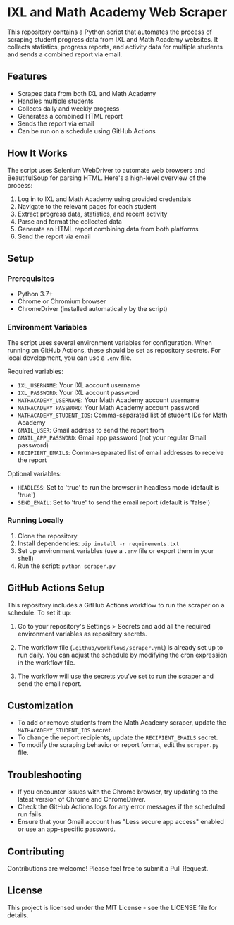 # IXL and Math Academy Web Scraper

This repository contains a Python script that automates the process of scraping student progress data from IXL and Math Academy websites. It collects statistics, progress reports, and activity data for multiple students and sends a combined report via email.

## Features

- Scrapes data from both IXL and Math Academy
- Handles multiple students
- Collects daily and weekly progress
- Generates a combined HTML report
- Sends the report via email
- Can be run on a schedule using GitHub Actions

## How It Works

The script uses Selenium WebDriver to automate web browsers and BeautifulSoup for parsing HTML. Here's a high-level overview of the process:

1. Log in to IXL and Math Academy using provided credentials
2. Navigate to the relevant pages for each student
3. Extract progress data, statistics, and recent activity
4. Parse and format the collected data
5. Generate an HTML report combining data from both platforms
6. Send the report via email

## Setup

### Prerequisites

- Python 3.7+
- Chrome or Chromium browser
- ChromeDriver (installed automatically by the script)

### Environment Variables

The script uses several environment variables for configuration. When running on GitHub Actions, these should be set as repository secrets. For local development, you can use a `.env` file.

Required variables:

- `IXL_USERNAME`: Your IXL account username
- `IXL_PASSWORD`: Your IXL account password
- `MATHACADEMY_USERNAME`: Your Math Academy account username
- `MATHACADEMY_PASSWORD`: Your Math Academy account password
- `MATHACADEMY_STUDENT_IDS`: Comma-separated list of student IDs for Math Academy
- `GMAIL_USER`: Gmail address to send the report from
- `GMAIL_APP_PASSWORD`: Gmail app password (not your regular Gmail password)
- `RECIPIENT_EMAILS`: Comma-separated list of email addresses to receive the report

Optional variables:

- `HEADLESS`: Set to 'true' to run the browser in headless mode (default is 'true')
- `SEND_EMAIL`: Set to 'true' to send the email report (default is 'false')

### Running Locally

1. Clone the repository
2. Install dependencies: `pip install -r requirements.txt`
3. Set up environment variables (use a `.env` file or export them in your shell)
4. Run the script: `python scraper.py`

## GitHub Actions Setup

This repository includes a GitHub Actions workflow to run the scraper on a schedule. To set it up:

1. Go to your repository's Settings > Secrets and add all the required environment variables as repository secrets.

2. The workflow file (`.github/workflows/scraper.yml`) is already set up to run daily. You can adjust the schedule by modifying the cron expression in the workflow file.

3. The workflow will use the secrets you've set to run the scraper and send the email report.

## Customization

- To add or remove students from the Math Academy scraper, update the `MATHACADEMY_STUDENT_IDS` secret.
- To change the report recipients, update the `RECIPIENT_EMAILS` secret.
- To modify the scraping behavior or report format, edit the `scraper.py` file.

## Troubleshooting

- If you encounter issues with the Chrome browser, try updating to the latest version of Chrome and ChromeDriver.
- Check the GitHub Actions logs for any error messages if the scheduled run fails.
- Ensure that your Gmail account has "Less secure app access" enabled or use an app-specific password.

## Contributing

Contributions are welcome! Please feel free to submit a Pull Request.

## License

This project is licensed under the MIT License - see the LICENSE file for details.
